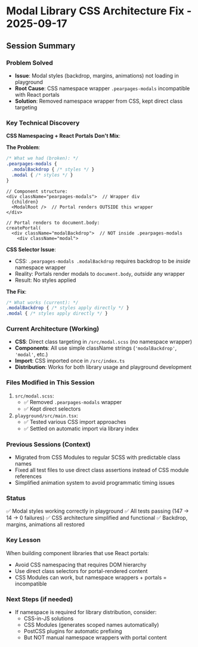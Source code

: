# Modal Library CSS Architecture Fix - 2025-09-17

## Session Summary

### Problem Solved
- **Issue**: Modal styles (backdrop, margins, animations) not loading in playground
- **Root Cause**: CSS namespace wrapper `.pearpages-modals` incompatible with React portals
- **Solution**: Removed namespace wrapper from CSS, kept direct class targeting

### Key Technical Discovery
**CSS Namespacing + React Portals Don't Mix**:

**The Problem**:
```scss
/* What we had (broken): */
.pearpages-modals {
  .modalBackdrop { /* styles */ }
  .modal { /* styles */ }
}
```

```tsx
// Component structure:
<div className="pearpages-modals">  // Wrapper div
  {children}
  <ModalRoot />  // Portal renders OUTSIDE this wrapper
</div>

// Portal renders to document.body:
createPortal(
  <div className="modalBackdrop">  // NOT inside .pearpages-modals
    <div className="modal">
```

**CSS Selector Issue**:
- CSS: `.pearpages-modals .modalBackdrop` requires backdrop to be *inside* namespace wrapper
- Reality: Portals render modals to `document.body`, *outside* any wrapper
- Result: No styles applied

**The Fix**:
```scss
/* What works (current): */
.modalBackdrop { /* styles apply directly */ }
.modal { /* styles apply directly */ }
```

### Current Architecture (Working)
- **CSS**: Direct class targeting in `/src/modal.scss` (no namespace wrapper)
- **Components**: All use simple className strings (`'modalBackdrop'`, `'modal'`, etc.)
- **Import**: CSS imported once in `/src/index.ts`
- **Distribution**: Works for both library usage and playground development

### Files Modified in This Session
1. `src/modal.scss`:
   - ✅ Removed `.pearpages-modals` wrapper
   - ✅ Kept direct selectors
2. `playground/src/main.tsx`:
   - ✅ Tested various CSS import approaches
   - ✅ Settled on automatic import via library index

### Previous Sessions (Context)
- Migrated from CSS Modules to regular SCSS with predictable class names
- Fixed all test files to use direct class assertions instead of CSS module references
- Simplified animation system to avoid programmatic timing issues

### Status
✅ Modal styles working correctly in playground
✅ All tests passing (147 → 14 → 0 failures)
✅ CSS architecture simplified and functional
✅ Backdrop, margins, animations all restored

### Key Lesson
When building component libraries that use React portals:
- Avoid CSS namespacing that requires DOM hierarchy
- Use direct class selectors for portal-rendered content
- CSS Modules can work, but namespace wrappers + portals = incompatible

### Next Steps (if needed)
- If namespace is required for library distribution, consider:
  - CSS-in-JS solutions
  - CSS Modules (generates scoped names automatically)
  - PostCSS plugins for automatic prefixing
  - But NOT manual namespace wrappers with portal content